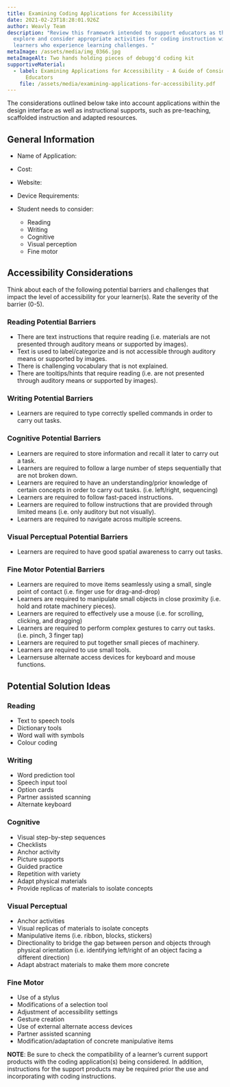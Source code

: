 ```yaml
---
title: Examining Coding Applications for Accessibility
date: 2021-02-23T18:28:01.926Z
author: Weavly Team
description: "Review this framework intended to support educators as they
  explore and consider appropriate activities for coding instruction with their
  learners who experience learning challenges. "
metaImage: /assets/media/img_0366.jpg
metaImageAlt: Two hands holding pieces of debugg'd coding kit
supportiveMaterial:
  - label: Examining Applications for Accessibility - A Guide of Considerations for
      Educators
    file: /assets/media/examining-applications-for-accessibility.pdf
---
```

The considerations outlined below take into account applications within the design interface as well as instructional supports, such as pre-teaching, scaffolded instruction and adapted resources.

## General Information

* Name of Application:
* Cost:
* Website:
* Device Requirements:
* Student needs to consider: 

  * Reading
  * Writing
  * Cognitive
  * Visual perception
  * Fine motor

## Accessibility Considerations

Think about each of the following potential barriers and challenges that impact the level of accessibility for your learner(s). Rate the severity of the barrier (0-5).

### Reading Potential Barriers

* There are text instructions that require reading (i.e. materials are not presented through auditory means or supported by images).
* Text is used to label/categorize and is not accessible through auditory means or supported by images.
* There is challenging vocabulary that is not explained.
* There are tooltips/hints that require reading (i.e. are not presented  through auditory means or supported by images).

### Writing Potential Barriers

* Learners are required to type correctly spelled commands in order to carry out tasks.

### Cognitive Potential Barriers

* Learners are required to store information and recall it later to carry out a task.
* Learners are required to follow a large number of steps sequentially that are not broken down.
* Learners are required to have an understanding/prior knowledge of certain concepts in order to carry out tasks. (i.e. left/right, sequencing)
* Learners are required to follow fast-paced instructions.
* Learners are required to follow instructions that are provided through limited means (i.e. only auditory but not visually).
* Learners are required to navigate across multiple screens.

### Visual Perceptual Potential Barriers

* Learners are required to have good spatial awareness to carry out tasks.

### Fine Motor Potential Barriers

* Learners are required to move items seamlessly using a small, single point of contact (i.e. finger use for drag-and-drop)
* Learners are required to manipulate small objects in close proximity (i.e. hold and rotate machinery pieces).
* Learners are required to effectively use a mouse (i.e. for scrolling, clicking, and dragging)
* Learners are required to perform complex gestures to carry out tasks. (i.e. pinch, 3 finger tap)
* Learners are required to put together small pieces of machinery.
* Learners are required to use small tools.
* Learnersuse alternate access devices for keyboard and mouse functions.

## Potential Solution Ideas

### Reading

* Text to speech tools
* Dictionary tools
* Word wall with symbols
* Colour coding

### Writing

* Word prediction tool
* Speech input tool
* Option cards
* Partner assisted scanning
* Alternate keyboard

### Cognitive

* Visual step-by-step sequences
* Checklists 
* Anchor activity
* Picture supports
* Guided practice
* Repetition with variety
* Adapt physical materials
* Provide replicas of materials to isolate concepts

### Visual Perceptual

* Anchor activities
* Visual replicas of materials to isolate concepts
* Manipulative items (i.e. ribbon, blocks, stickers)
* Directionality to bridge the gap between person and objects through physical orientation (i.e. identifying left/right of an object facing a different direction)
* Adapt abstract materials to make them more concrete

### Fine Motor

* Use of a stylus
* Modifications of a selection tool
* Adjustment of accessibility settings
* Gesture creation
* Use of external alternate access devices
* Partner assisted scanning
* Modification/adaptation of concrete manipulative items

**NOTE**: Be sure to check the compatibility of a learner’s current support products with the coding application(s) being considered. In addition, instructions for the support products may be required prior the use and incorporating with coding instructions.